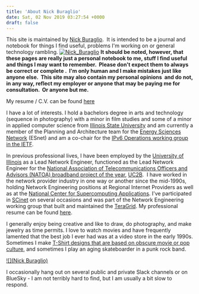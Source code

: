 ```yaml
---
title: 'About Nick Buraglio'
date: Sat, 02 Nov 2019 03:27:54 +0000
draft: false
---
```


This site is maintained by [Nick Buraglio](http://linkedin.com/in/buraglio/).  It is intended to be a journal and notebook for things I find useful, problems I'm working on or general technology rambling. [![Nick_Buraglio](https://www.forwardingplane.net/wp-content/uploads/2012/11/Nick_Buraglio.jpg)](https://www.forwardingplane.net/wp-content/uploads/2012/11/Nick_Buraglio.jpg) **It should be noted, however, that these pages are really just a personal notebook to me, stuff I find useful and things I may want to remember.  Please don't expect them to always be correct or complete .  I'm only human and I make mistakes just like anyone else.  This site may also contain my personal opinions  and do not, in any way, reflect my employer or anyone that may be paying me for consultation.  Or anyone but me.**

My resume / C.V. can be found [here](https://www.github.com/buraglio/resume/)

I have a lot of interests. I hold a bachelors degree in arts and technology (sequence in photography) with a minor in film studies and some of a minor in applied computer science from [Illinois State University](https://ilstu.edu/) and am currently a member of the Planning and Architecture team for the [Energy Sciences Network](https://www.es.net) (ESnet) and am a co-chair for the [IPv6 Operations working group in the IETF](https://datatracker.ietf.org/wg/v6ops/about/).  


In previous professional lives, I have been employed by the [University of Illinois](https://www.illinois.edu/) as a Lead Network Engineer, functioned as the Lead Network Engineer for the [National Association of Telecommunications Officers and Advisors (NATOA) broadband project of the year](http://uc2b.net/2012/09/13/uc2b-awarded-national-association-of-telecommunications-officers-and-advisors-natoa-2012-community-broadband-project-of-the-year/), [UC2B](http://uc2b.net/).  I have worked in the network provider industry in one way or another since the mid-1990s, holding Network Engineering positions at Regional Internet Providers as well as at the [National Center for Supercomputing Applications](https://www.ncsa.uiuc.edu/). I've participated in [SCinet](https://scinet.supercomp.org/) on several occasions and was part of the Network Engineering working group that built and maintained the [TeraGrid](https://www.teragrid.org/). My professional resume can be found [here](http://buraglio.com/nick/resume).

I generally enjoy being creative and like to draw, do photography, and make jewelry as time permits. I love to watch movies and have frequently lamented that the best job I ever had was at a video store in the early 1990s. Sometimes I make [T-Shirt designs that are based on obscure movie or pop culture](https://www.teepublic.com/user/cinematic-omelete-studios), and sometimes I play an aging skateboarder in a punk rock band.

[![](Nick Buraglio)](https://www.ietf.org/lib/dt/media/photo/NB-BW_ea24tzu.jpg)

I occasionally hang out on several public and private Slack channels or on BlueSky - I am not terribly hard to find, but I am usually a bit slow to respond.
